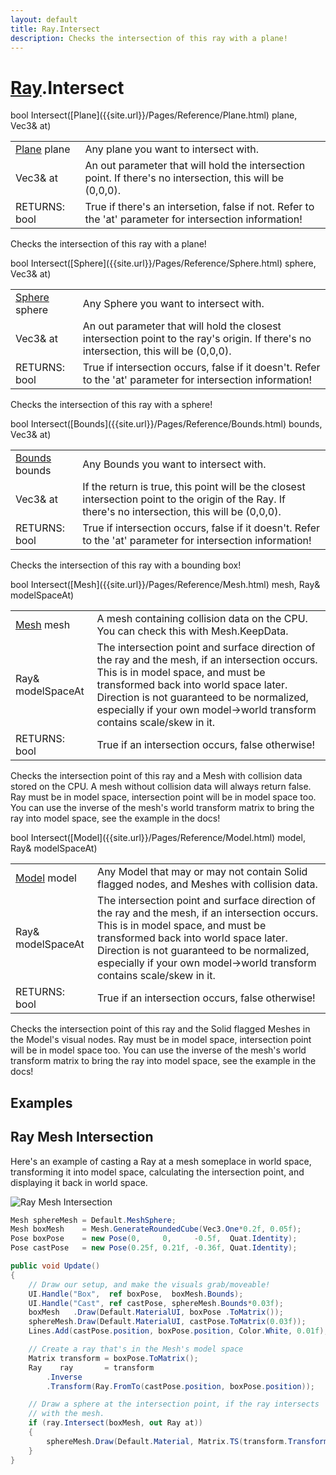 ```yaml
---
layout: default
title: Ray.Intersect
description: Checks the intersection of this ray with a plane!
---
```

# [Ray]({{site.url}}/Pages/Reference/Ray.html).Intersect

<div class='signature' markdown='1'>
bool Intersect([Plane]({{site.url}}/Pages/Reference/Plane.html) plane, Vec3& at)
</div>

|  |  |
|--|--|
|[Plane]({{site.url}}/Pages/Reference/Plane.html) plane|Any plane you want to intersect with.|
|Vec3& at|An out parameter that will hold the intersection              point. If there's no intersection, this will be (0,0,0).|
|RETURNS: bool|True if there's an intersetion, false if not. Refer to the 'at' parameter for intersection information!|

Checks the intersection of this ray with a plane!
<div class='signature' markdown='1'>
bool Intersect([Sphere]({{site.url}}/Pages/Reference/Sphere.html) sphere, Vec3& at)
</div>

|  |  |
|--|--|
|[Sphere]({{site.url}}/Pages/Reference/Sphere.html) sphere|Any Sphere you want to intersect with.|
|Vec3& at|An out parameter that will hold the closest              intersection point to the ray's origin. If there's no              intersection, this will be (0,0,0).|
|RETURNS: bool|True if intersection occurs, false if it doesn't. Refer to the 'at' parameter for intersection information!|

Checks the intersection of this ray with a sphere!
<div class='signature' markdown='1'>
bool Intersect([Bounds]({{site.url}}/Pages/Reference/Bounds.html) bounds, Vec3& at)
</div>

|  |  |
|--|--|
|[Bounds]({{site.url}}/Pages/Reference/Bounds.html) bounds|Any Bounds you want to intersect with.|
|Vec3& at|If the return is true, this point will be the              closest intersection point to the origin of the Ray. If there's              no intersection, this will be (0,0,0).|
|RETURNS: bool|True if intersection occurs, false if it doesn't. Refer to the 'at' parameter for intersection information!|

Checks the intersection of this ray with a bounding box!
<div class='signature' markdown='1'>
bool Intersect([Mesh]({{site.url}}/Pages/Reference/Mesh.html) mesh, Ray& modelSpaceAt)
</div>

|  |  |
|--|--|
|[Mesh]({{site.url}}/Pages/Reference/Mesh.html) mesh|A mesh containing collision data on the CPU.             You can check this with Mesh.KeepData.|
|Ray& modelSpaceAt|The intersection point and surface             direction of the ray and the mesh, if an intersection occurs.             This is in model space, and must be transformed back into world             space later. Direction is not guaranteed to be normalized,              especially if your own model->world transform contains scale/skew             in it.|
|RETURNS: bool|True if an intersection occurs, false otherwise!|

Checks the intersection point of this ray and a Mesh
with collision data stored on the CPU. A mesh without collision
data will always return false. Ray must be in model space,
intersection point will be in model space too. You can use the
inverse of the mesh's world transform matrix to bring the ray
into model space, see the example in the docs!
<div class='signature' markdown='1'>
bool Intersect([Model]({{site.url}}/Pages/Reference/Model.html) model, Ray& modelSpaceAt)
</div>

|  |  |
|--|--|
|[Model]({{site.url}}/Pages/Reference/Model.html) model|Any Model that may or may not contain Solid             flagged nodes, and Meshes with collision data.|
|Ray& modelSpaceAt|The intersection point and surface             direction of the ray and the mesh, if an intersection occurs.             This is in model space, and must be transformed back into world             space later. Direction is not guaranteed to be normalized,              especially if your own model->world transform contains scale/skew             in it.|
|RETURNS: bool|True if an intersection occurs, false otherwise!|

Checks the intersection point of this ray and the Solid
flagged Meshes in the Model's visual nodes. Ray must be in model
space, intersection point will be in model space too. You can use
the inverse of the mesh's world transform matrix to bring the ray
into model space, see the example in the docs!




## Examples

## Ray Mesh Intersection
Here's an example of casting a Ray at a mesh someplace in world space,
transforming it into model space, calculating the intersection point,
and displaying it back in world space.

![Ray Mesh Intersection]({{site.url}}/img/screenshots/RayMeshIntersect.jpg)

```csharp
Mesh sphereMesh = Default.MeshSphere;
Mesh boxMesh    = Mesh.GenerateRoundedCube(Vec3.One*0.2f, 0.05f);
Pose boxPose    = new Pose(0,     0,     -0.5f,  Quat.Identity);
Pose castPose   = new Pose(0.25f, 0.21f, -0.36f, Quat.Identity);

public void Update()
{
	// Draw our setup, and make the visuals grab/moveable!
	UI.Handle("Box",  ref boxPose,  boxMesh.Bounds);
	UI.Handle("Cast", ref castPose, sphereMesh.Bounds*0.03f);
	boxMesh   .Draw(Default.MaterialUI, boxPose .ToMatrix());
	sphereMesh.Draw(Default.MaterialUI, castPose.ToMatrix(0.03f));
	Lines.Add(castPose.position, boxPose.position, Color.White, 0.01f);

	// Create a ray that's in the Mesh's model space
	Matrix transform = boxPose.ToMatrix();
	Ray    ray       = transform
		.Inverse
		.Transform(Ray.FromTo(castPose.position, boxPose.position));

	// Draw a sphere at the intersection point, if the ray intersects 
	// with the mesh.
	if (ray.Intersect(boxMesh, out Ray at))
	{
		sphereMesh.Draw(Default.Material, Matrix.TS(transform.Transform(at.position), 0.02f));
	}
}
```

